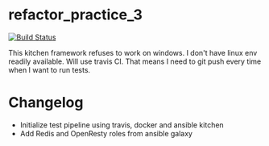 # refactor_practice_3

[![Build Status](https://travis-ci.org/juliusza/refactor_practice_3.svg)](https://travis-ci.org/juliusza/refactor_practice_3)

This kitchen framework refuses to work on windows. I don't have linux env readily available. Will use travis CI. That means I need to git push every time when I want to run tests.

# Changelog

* Initialize test pipeline using travis, docker and ansible kitchen
* Add Redis and OpenResty roles from ansible galaxy